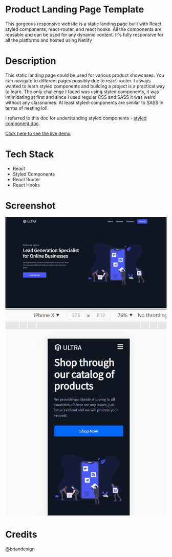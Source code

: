 # Product Landing Page Template

This gorgeous responsive website is a static landing page built with React, styled components, react-router, and react hooks. All the components are reusable and can be used for any dynamic content. It's fully responsive for all the platforms and hosted using Netlify

# Description 

This static landing page could be used for various product showcases. You can navigate to different pages possibly due to react-router. I always wanted to learn styled components and building a project is a practical way to learn.
The only challenge I faced was using styled components, it was intimidating at first and since I used regular CSS and SASS it was weird without any classnames. At least styled-components are similar to SASS in terms of nesting lol! 


I referred to this doc for understanding styled components - [styled component doc](https://styled-components.com/).


[Click here to see the live demo](https://ultra-b73fc5.netlify.app/)

# Tech Stack
* React
* Styled Components
* React Router
* React Hooks

# Screenshot
<img src="./UltraDesktop.png" alt="the screenshot of the app large screen"/>
<img src="./UltraIPhone.png" alt="the screenshot of the app large screen"/>

# Credits
@briandesign
